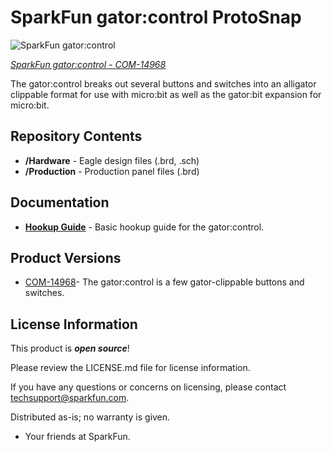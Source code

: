SparkFun gator:control ProtoSnap
========================================

![SparkFun gator:control](https://cdn.sparkfun.com/r/600-600/assets/parts/1/3/2/6/5/COM-14968-1.jpg)

[*SparkFun gator:control - COM-14968*](https://www.sparkfun.com/products/14968)

The gator:control breaks out several buttons and switches into an alligator clippable format for use with micro:bit as well as the gator:bit expansion for micro:bit.

Repository Contents
-------------------

* **/Hardware** - Eagle design files (.brd, .sch)
* **/Production** - Production panel files (.brd)

Documentation
--------------
* **[Hookup Guide](https://learn.sparkfun.com/tutorials/gatorcontrol-protosnap-hookup-guide)** - Basic hookup guide for the gator:control.

Product Versions
----------------
* [COM-14968](https://www.sparkfun.com/products/14968)- The gator:control is a few gator-clippable buttons and switches.

License Information
-------------------

This product is _**open source**_! 

Please review the LICENSE.md file for license information. 

If you have any questions or concerns on licensing, please contact techsupport@sparkfun.com.

Distributed as-is; no warranty is given.

- Your friends at SparkFun.

_<COLLABORATION CREDIT>_
